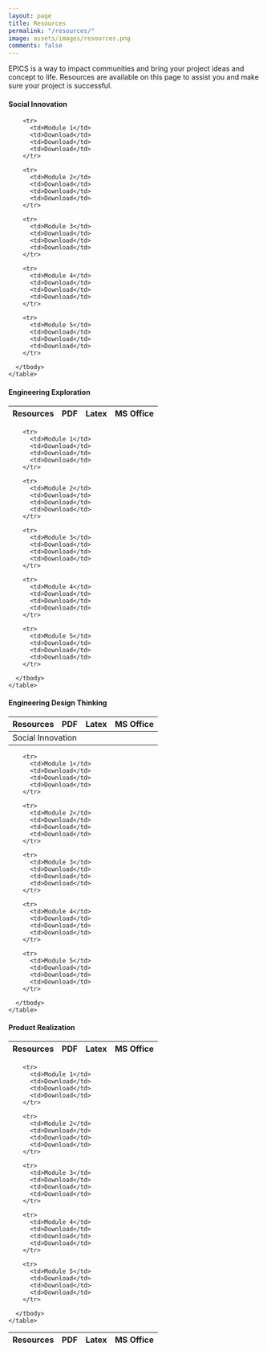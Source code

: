 ```yaml
---
layout: page
title: Resources
permalink: "/resources/"
image: assets/images/resources.png
comments: false
---
```


EPICS is a way to impact communities and bring your project ideas and concept to life. Resources are available on this page to assist you and make sure your project is successful.

#### Social Innovation
<div class="col-md-12">
    <table class="col-md-12">
      <thead>
        <tr>
          <th>Resources</th>
		  <th>PDF</th>
		  <th>Latex</th>
          <th>MS Office</th>
        </tr>
      </thead>
      <tbody>
 
        <tr>
          <td>Module 1</td>
          <td>Download</td>
          <td>Download</td>
          <td>Download</td>
        </tr>

        <tr>
          <td>Module 2</td>
          <td>Download</td>
          <td>Download</td>
          <td>Download</td>
        </tr>

        <tr>
          <td>Module 3</td>
          <td>Download</td>
          <td>Download</td>
          <td>Download</td>
        </tr>

        <tr>
          <td>Module 4</td>
          <td>Download</td>
          <td>Download</td>
          <td>Download</td>
        </tr>

        <tr>
          <td>Module 5</td>
          <td>Download</td>
          <td>Download</td>
          <td>Download</td>
        </tr>

      </tbody>
    </table>
</div>

#### Engineering Exploration
<div class="col-md-12">
    <table class="col-md-12">
      <thead>
        <tr>
          <th>Resources</th>
		  <th>PDF</th>
		  <th>Latex</th>
          <th>MS Office</th>
        </tr>
      </thead>
      <tbody>
		<tr>
			<td colspan="4">Social Innovation</td>
		</tr>
 
		<tr>
          <td>Module 1</td>
          <td>Download</td>
          <td>Download</td>
          <td>Download</td>
        </tr>

        <tr>
          <td>Module 2</td>
          <td>Download</td>
          <td>Download</td>
          <td>Download</td>
        </tr>

        <tr>
          <td>Module 3</td>
          <td>Download</td>
          <td>Download</td>
          <td>Download</td>
        </tr>

        <tr>
          <td>Module 4</td>
          <td>Download</td>
          <td>Download</td>
          <td>Download</td>
        </tr>

        <tr>
          <td>Module 5</td>
          <td>Download</td>
          <td>Download</td>
          <td>Download</td>
        </tr>

      </tbody>
    </table>
</div>

#### Engineering Design Thinking
<div class="col-md-12">
    <table class="col-md-12">
      <thead>
        <tr>
          <th>Resources</th>
		  <th>PDF</th>
		  <th>Latex</th>
          <th>MS Office</th>
        </tr>
      </thead>
      <tbody>
 
        <tr>
          <td>Module 1</td>
          <td>Download</td>
          <td>Download</td>
          <td>Download</td>
        </tr>

        <tr>
          <td>Module 2</td>
          <td>Download</td>
          <td>Download</td>
          <td>Download</td>
        </tr>

        <tr>
          <td>Module 3</td>
          <td>Download</td>
          <td>Download</td>
          <td>Download</td>
        </tr>

        <tr>
          <td>Module 4</td>
          <td>Download</td>
          <td>Download</td>
          <td>Download</td>
        </tr>

        <tr>
          <td>Module 5</td>
          <td>Download</td>
          <td>Download</td>
          <td>Download</td>
        </tr>

      </tbody>
    </table>
</div>

#### Product Realization
<div class="col-md-12">
    <table class="col-md-12">
      <thead>
        <tr>
          <th>Resources</th>
		  <th>PDF</th>
		  <th>Latex</th>
          <th>MS Office</th>
        </tr>
      </thead>
      <tbody>
 
        <tr>
          <td>Module 1</td>
          <td>Download</td>
          <td>Download</td>
          <td>Download</td>
        </tr>

        <tr>
          <td>Module 2</td>
          <td>Download</td>
          <td>Download</td>
          <td>Download</td>
        </tr>

        <tr>
          <td>Module 3</td>
          <td>Download</td>
          <td>Download</td>
          <td>Download</td>
        </tr>

        <tr>
          <td>Module 4</td>
          <td>Download</td>
          <td>Download</td>
          <td>Download</td>
        </tr>

        <tr>
          <td>Module 5</td>
          <td>Download</td>
          <td>Download</td>
          <td>Download</td>
        </tr>

      </tbody>
    </table>
</div>

